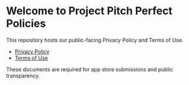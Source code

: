 # Welcome to Project Pitch Perfect Policies

This repository hosts our public-facing Privacy Policy and Terms of Use.

- [Privacy Policy](privacy-policy.md)
- [Terms of Use](terms-of-use.md)

These documents are required for app store submissions and public transparency.
